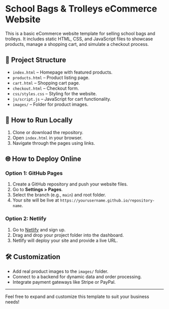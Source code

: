 # School Bags & Trolleys eCommerce Website

This is a basic eCommerce website template for selling school bags and trolleys. It includes static HTML, CSS, and JavaScript files to showcase products, manage a shopping cart, and simulate a checkout process.

## 📁 Project Structure

- `index.html` – Homepage with featured products.
- `products.html` – Product listing page.
- `cart.html` – Shopping cart page.
- `checkout.html` – Checkout form.
- `css/styles.css` – Styling for the website.
- `js/script.js` – JavaScript for cart functionality.
- `images/` – Folder for product images.

## 🚀 How to Run Locally

1. Clone or download the repository.
2. Open `index.html` in your browser.
3. Navigate through the pages using links.

## 🌐 How to Deploy Online

### Option 1: GitHub Pages

1. Create a GitHub repository and push your website files.
2. Go to **Settings > Pages**.
3. Select the branch (e.g., `main`) and root folder.
4. Your site will be live at `https://yourusername.github.io/repository-name`.

### Option 2: Netlify

1. Go to [Netlify](https://www.netlify.com/) and sign up.
2. Drag and drop your project folder into the dashboard.
3. Netlify will deploy your site and provide a live URL.

## 🛠️ Customization

- Add real product images to the `images/` folder.
- Connect to a backend for dynamic data and order processing.
- Integrate payment gateways like Stripe or PayPal.

---

Feel free to expand and customize this template to suit your business needs!

